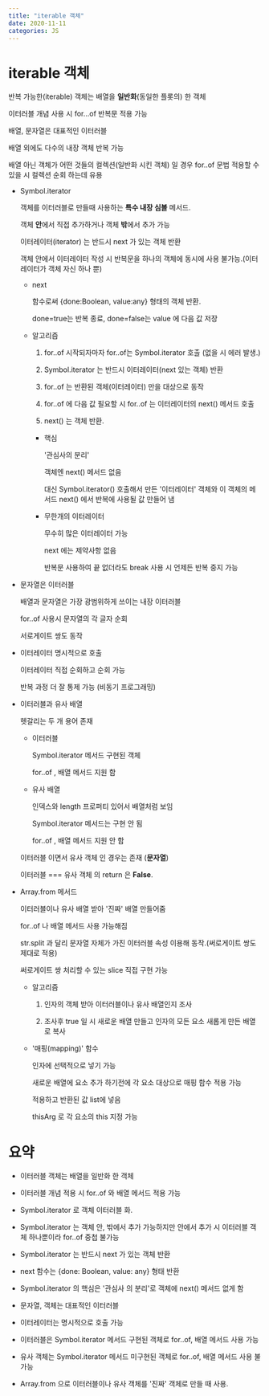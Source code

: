 ```yaml
---
title: "iterable 객체"
date: 2020-11-11
categories: JS
---
```


# iterable 객체

반복 가능한(iterable) 객체는 배열을 **일반화**(동일한 플롯의) 한 객체

이터러블 개념 사용 시 for...of 반복문 적용 가능

배열, 문자열은 대표적인 이터러블

배열 외에도 다수의 내장 객체 반복 가능

배열 아닌 객체가 어떤 것들의 컬렉션(일반화 시킨 객체) 일 경우 for..of 문법 적용할 수 있을 시 컬렉션 순회 하는데 유용

- Symbol.iterator

  객체를 이터러블로 만들때 사용하는 **특수 내장 심볼** 메서드.

  객체 **안**에서 직접 추가하거나 객체 **밖**에서 추가 가능

  이터레이터(iterator) 는 반드시 next 가 있는 객체 반환

  객체 안에서 이터레이터 작성 시 반복문을 하나의 객체에 동시에 사용 불가능.(이터레이터가 객체 자신 하나 뿐)

  - next

    함수로써 {done:Boolean, value:any} 형태의 객체 반환.

    done=true는 반복 종료, done=false는 value 에 다음 값 저장

  - 알고리즘

    1. for..of 시작되자마자 for..of는 Symbol.iterator 호출 (없을 시 에러 발생.)

    2. Symbol.iterator 는 반드시 이터레이터(next 있는 객체) 반환

    3. for..of 는 반환된 객체(이터레이터) 만을 대상으로 동작

    4. for..of 에 다음 값 필요할 시 for..of 는 이터레이터의 next() 메서드 호출

    5. next() 는 객체 반환.

    - 핵심

      '관심사의 분리'

      객체엔 next() 메서드 없음

      대신 Symbol.iterator() 호출해서 만든 '이터레이터' 객체와 이 객체의 메서드 next() 에서 반복에 사용될 값 만들어 냄

    - 무한개의 이터레이터

      무수히 많은 이터레이터 가능

      next 에는 제약사항 없음

      반복문 사용하여 끝 없더라도 break 사용 시 언제든 반복 중지 가능

- 문자열은 이터러블

  배열과 문자열은 가장 광범위하게 쓰이는 내장 이터러블

  for..of 사용시 문자열의 각 글자 순회

  서로게이트 쌍도 동작

- 이터레이터 명시적으로 호출

  이터레이터 직접 순회하고 순회 가능

  반복 과정 더 잘 통제 가능 (비동기 프로그래밍)

- 이터러블과 유사 배열

  헷갈리는 두 개 용어 존재

  - 이터러블

    Symbol.iterator 메서드 구현된 객체

    for..of , 배열 메서드 지원 함

  - 유사 배열

    인덱스와 length 프로퍼티 있어서 배열처럼 보임

    Symbol.iterator 메서드는 구현 안 됨

    for..of , 배열 메서드 지원 안 함

  이터러블 이면서 유사 객체 인 경우는 존재 (**문자열**)

  이터러블 === 유사 객체 의 return 은 **False**.

- Array.from 메서드

  이터러블이나 유사 배열 받아 '진짜' 배열 만들어줌

  for..of 나 배열 메서드 사용 가능해짐

  str.split 과 달리 문자열 자체가 가진 이터러블 속성 이용해 동작.(써로게이트 쌍도 제대로 적용)

  써로게이트 쌍 처리할 수 있는 slice 직접 구현 가능

  - 알고리즘

    1. 인자의 객체 받아 이터러블이나 유사 배열인지 조사

    2. 조사후 true 일 시 새로운 배열 만들고 인자의 모든 요소 새롭게 만든 배열로 복사

  - '매핑(mapping)' 함수

    인자에 선택적으로 넣기 가능

    새로운 배열에 요소 추가 하기전에 각 요소 대상으로 매핑 함수 적용 가능

    적용하고 반환된 값 list에 넣음

    thisArg 로 각 요소의 this 지정 가능

# 요약

- 이터러블 객체는 배열을 일반화 한 객체

- 이터러블 개념 적용 시 for..of 와 배열 메서드 적용 가능

- Symbol.iterator 로 객체 이터러블 화.

- Symbol.iterator 는 객체 안, 밖에서 추가 가능하지만 안에서 추가 시 이터러블 객체 하나뿐이라 for..of 중첩 불가능

- Symbol.iterator 는 반드시 next 가 있는 객체 반환

- next 함수는 {done: Boolean, value: any} 형태 반환

- Symbol.iterator 의 핵심은 '관심사 의 분리'로 객체에 next() 메서드 없게 함

- 문자열, 객체는 대표적인 이터러블

- 이터레이터는 명시적으로 호출 가능

- 이터러블은 Symbol.iterator 메서드 구현된 객체로 for..of, 배열 메서드 사용 가능

- 유사 객체는 Symbol.iterator 메서드 미구현된 객체로 for..of, 배열 메서드 사용 불가능

- Array.from 으로 이터러블이나 유사 객체를 '진짜' 객체로 만들 때 사용.
